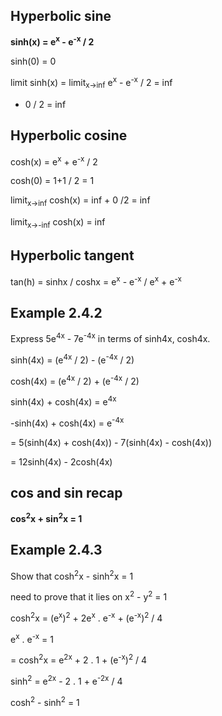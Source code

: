 ## Hyperbolic sine
**sinh(x) = e<sup>x</sup> - e<sup>-x</sup> / 2**

sinh(0) = 0

limit sinh(x) = limit<sub>x->inf</sub> e<sup>x</sup> - e<sup>-x</sup> / 2  = inf
- 0 / 2 = inf


## Hyperbolic cosine
cosh(x) = e<sup>x</sup> + e<sup>-x</sup> / 2

cosh(0) = 1+1 / 2 = 1

limit<sub>x->inf</sub> cosh(x) = inf + 0 /2 = inf

limit<sub>x->-inf</sub> cosh(x) = inf

## Hyperbolic tangent
tan(h) = sinhx / coshx = e<sup>x</sup> - e<sup>-x</sup> / e<sup>x</sup> +
e<sup>-x</sup>

## Example 2.4.2
Express 5e<sup>4x</sup> - 7e<sup>-4x</sup> in terms of sinh4x, cosh4x.

sinh(4x) = (e<sup>4x</sup> / 2) - (e<sup>-4x</sup> / 2)

cosh(4x) = (e<sup>4x</sup> / 2) + (e<sup>-4x</sup> / 2)

sinh(4x) + cosh(4x) = e<sup>4x</sup>

-sinh(4x) + cosh(4x) = e<sup>-4x</sup>

= 5(sinh(4x) + cosh(4x)) - 7(sinh(4x) - cosh(4x))

= 12sinh(4x) - 2cosh(4x)

## cos and sin recap
**cos<sup>2</sup>x + sin<sup>2</sup>x = 1**

## Example 2.4.3
Show that cosh<sup>2</sup>x - sinh<sup>2</sup>x = 1

need to prove that it lies on x<sup>2</sup> - y<sup>2</sup> = 1

cosh<sup>2</sup>x = (e<sup>x</sup>)<sup>2</sup> + 2e<sup>x</sup> .
e<sup>-x</sup> + (e<sup>-x</sup>)<sup>2</sup>  /  4

e<sup>x</sup> . e<sup>-x</sup> = 1


= cosh<sup>2</sup>x = e<sup>2x</sup> + 2 . 1 + (e<sup>-x</sup>)<sup>2</sup>  /  4

sinh<sup>2</sup> = e<sup>2x</sup> - 2 . 1 + e<sup>-2x</sup>  /  4

cosh<sup>2</sup> - sinh<sup>2</sup> = 1

